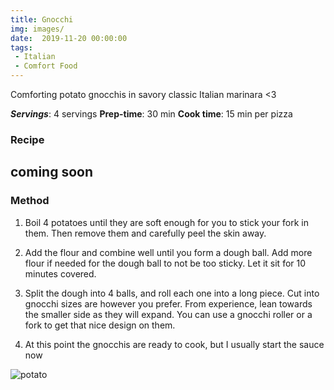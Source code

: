 ```yaml
---
title: Gnocchi
img: images/
date:  2019-11-20 00:00:00
tags:
 - Italian
 - Comfort Food
---
```


Comforting potato gnocchis in savory classic Italian marinara <3

***Servings***: 4 servings
**Prep-time**: 30 min
**Cook time**: 15 min per pizza

### Recipe

coming soon
-

### Method

1. Boil 4 potatoes until they are soft enough for you to stick your fork in
them. Then remove them and carefully peel the skin away.

2. Add the flour and combine well until you form a dough ball. Add more flour if
needed for the dough ball to not be too sticky. Let it sit for 10 minutes covered.

3. Split the dough into 4 balls, and roll each one into a long piece. Cut into
gnocchi sizes are however you prefer. From experience, lean towards the smaller
side as they will expand. You can use a gnocchi roller or a fork to get that nice design on them.

4. At this point the gnocchis are ready to cook, but I usually start the sauce now



![potato](/images/gnocchi/potato.jpg)




